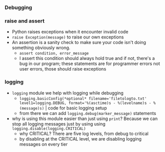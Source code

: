 ### Debugging
### raise and assert
* Python raises exceptions when it encounter invalid code
* `raise Exception(message)` to raise our own exceptions
* An assertion is a sanity check to make sure your code isn't doing something obviously wrong.
    - `assert condition, error_message`
    - I assert this condition should always hold true and if not, there's a bug in our program; these statements are for programmer errors not user errors, those should raise exceptions

### logging
* `logging` module we help with logging while debugging
    - `logging.basicConfig(*optional* filename='filetologto.txt' level1=logging.DEBUG, format='%(asctime)s - %(levelname)s - %(message)s)` | code for basic logging setup
    - from there  we can add `logging.debug(marker_message)` statements
* why is using this module easier than just using `print`? Because we can stop all logging messages just by using using `logging.disable(logging.CRITICAL)`
    - why CRITICAL? There are five log levels, from debug to critical
    - by disabling at the CRITICAL level, we are disabling logging messages on every tier